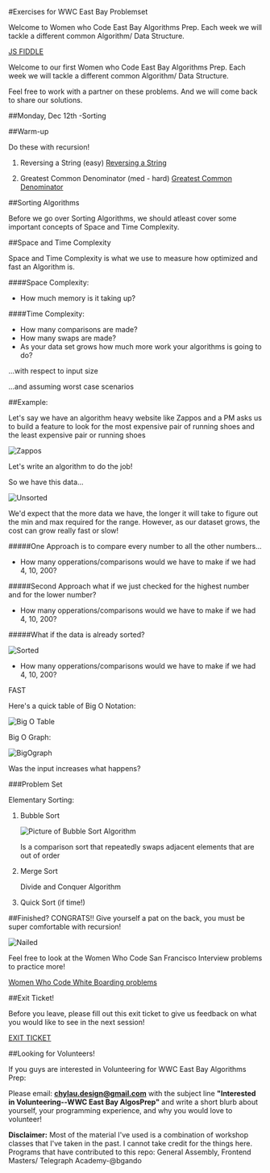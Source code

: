 #Exercises for WWC East Bay Problemset

Welcome to Women who Code East Bay Algorithms Prep.  Each week we will tackle a different common Algorithm/ Data Structure.

[JS FIDDLE](https://jsfiddle.net/sdawkz2t/#&togetherjs=3sLLDkEoK1)

Welcome to our first Women who Code East Bay Algorithms Prep.  Each week we will tackle a different common Algorithm/ Data Structure.

Feel free to work with a partner on these problems.  And we will come back to share our solutions.  

##Monday, Dec 12th -Sorting


##Warm-up

Do these with recursion!

1. Reversing a String (easy)
[Reversing a String](https://github.com/chylaudes/WWCEastBay-AlgosPrep/blob/master/12-12-16/warmUp.js)


2. Greatest Common Denominator (med - hard)
[Greatest Common Denominator](https://github.com/chylaudes/WWCEastBay-AlgosPrep/blob/master/12-12-16/warmUp.js)

##Sorting Algorithms

Before we go over Sorting Algorithms, we should atleast cover some important concepts of Space and Time Complexity.

##Space and Time Complexity

Space and Time Complexity is what we use to measure how optimized and fast an Algorithm is.

####Space Complexity:  

*	How much memory is it taking up?

####Time Complexity:

* How many comparisons are made?
* How many swaps are made?
* As your data set grows how much more work your algorithms is going to do?

...with respect to input size

...and assuming worst case scenarios



##Example:

Let's say we have an algorithm heavy website like Zappos and a PM asks us to build a feature to look for the most expensive pair of running shoes and the least expensive pair or running shoes



![Zappos](https://cloud.githubusercontent.com/assets/10103582/21124103/b431941e-c091-11e6-94d4-687a328edb08.png)



Let's write an algorithm to do the job!

So we have this data...


![Unsorted](https://cloud.githubusercontent.com/assets/10103582/21124098/aecf0aec-c091-11e6-9bdc-dbfb782129c1.png)


We'd expect that the more data we have, the longer it will take to figure out the min and max required for the range.  However, as our dataset grows, the cost can grow really fast or slow!


#####One Approach is to compare every number to all the other numbers...

* How many opperations/comparisons would we have to make if we had 4, 10, 200?



#####Second Approach what if we just checked for the highest number and for the lower number?

* How many opperations/comparisons would we have to make if we had 4, 10, 200?

#####What if the data is already sorted?

![Sorted](https://cloud.githubusercontent.com/assets/10103582/21124099/afb6cdbe-c091-11e6-9caf-20515d29d4cb.png)


* How many opperations/comparisons would we have to make if we had 4, 10, 200?

FAST


Here's a quick table of Big O Notation:

![Big O Table](https://cloud.githubusercontent.com/assets/10103582/21124100/b0e58fae-c091-11e6-8990-7cf0000fe0a8.png)

Big O Graph:

![BigOgraph](http://blog.benoitvallon.com/img/2016-01-11-data-structures-in-javascript/big-o-complexity.png)

Was the input increases what happens?


###Problem Set

Elementary Sorting:

1. Bubble Sort

	![Picture of Bubble Sort Algorithm](https://cloud.githubusercontent.com/assets/10103582/21124214/6121dc42-c092-11e6-84e8-d67756a3eb12.gif)

	Is a comparison sort that repeatedly swaps adjacent elements that are out of order

2. Merge Sort

	Divide and Conquer Algorithm

3. Quick Sort (if time!)

##Finished?
CONGRATS!! Give yourself a pat on the back, you must be super comfortable with recursion!

![Nailed](https://cloud.githubusercontent.com/assets/10103582/20289011/44adadaa-aa8c-11e6-9955-5ac861860ba7.gif)

Feel free to look at the Women Who Code San Francisco Interview problems to practice more!

[Women Who Code White Boarding problems](http://meetupresources.herokuapp.com/whiteboard.html)




##Exit Ticket!

Before you leave, please fill out this exit ticket to give us feedback on what you would like to see in the next session!


[EXIT TICKET](https://goo.gl/forms/i4JicdTtAl2RWkeg2)


##Looking for Volunteers!

If you guys are interested in Volunteering for WWC East Bay Algorithms Prep:

Please email: **chylau.design@gmail.com**  with the subject line **"Interested in Volunteering--WWC East Bay AlgosPrep"** and write a short blurb about yourself, your programming experience, and why you would love to volunteer!  


**Disclaimer:**
Most of the material I've used is a combination of workshop classes that I've taken in the past.  I cannot take credit for the things here.  Programs that have contributed to this repo:  General Assembly, Frontend Masters/ Telegraph Academy-@bgando  
